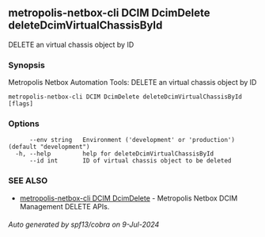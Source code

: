 ## metropolis-netbox-cli DCIM DcimDelete deleteDcimVirtualChassisById

DELETE an virtual chassis object by ID

### Synopsis


Metropolis Netbox Automation Tools:
  DELETE an virtual chassis object by ID

```
metropolis-netbox-cli DCIM DcimDelete deleteDcimVirtualChassisById [flags]
```

### Options

```
      --env string   Environment ('development' or 'production') (default "development")
  -h, --help         help for deleteDcimVirtualChassisById
      --id int       ID of virtual chassis object to be deleted
```

### SEE ALSO

* [metropolis-netbox-cli DCIM DcimDelete]()	 - Metropolis Netbox DCIM Management DELETE APIs.

###### Auto generated by spf13/cobra on 9-Jul-2024
